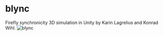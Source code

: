 # blync
Firefly synchronicity 3D simulation in Unity by Karin Lagrelius and Konrad Wihl.
![blync](https://user-images.githubusercontent.com/22003687/159950330-1c26258c-2940-4527-922e-654c8720258d.jpeg)
